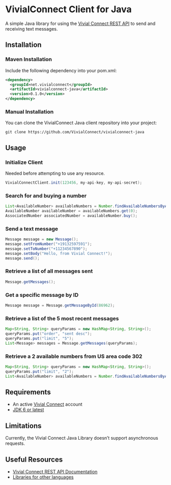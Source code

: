 # VivialConnect Client for Java

A simple Java library for using the [Vivial Connect REST API](https://www.vivialconnect.net/) to send and receiving text messages.

## Installation

### Maven Installation

Include the following dependency into your pom.xml:

```xml
<dependency>
  <groupId>net.vivialconnect</groupId>
  <artifactId>vivialconnect-java</artifactId>
  <version>0.1.0</version>
</dependency>
```

### Manual Installation

You can clone the VivialConnect Java client repository into your project:

```
git clone https://github.com/VivialConnect/vivialconnect-java
```

## Usage

### Initialize Client

Needed before attempting to use any resource.

```java
VivialConnectClient.init(123456, my-api-key, my-api-secret);
```

### Search for and buying a number

```java
List<AvailableNumber> availableNumbers = Number.findAvailableNumbersByAreaCode("302");
AvailableNumber availableNumber = availableNumbers.get(0);
AssociatedNumber associatedNumber = availableNumber.buy();
```

### Send a text message

```java
Message message = new Message();
message.setFromNumber("+19132597591");
message.setToNumber("+11234567890");
message.setBody("Hello, from Vivial Connect!");
message.send();
```

### Retrieve a list of all messages sent

```java
Message.getMessages();
```

### Get a specific message by ID

```java
Message message = Message.getMessageById(86962);
```

### Retrieve a list of the 5 most recent messages

```java
Map<String, String> queryParams = new HashMap<String, String>();
queryParams.put("order", "sent desc");
queryParams.put("limit", "5");
List<Message> messages = Message.getMessages(queryParams);
```

### Retrieve a 2 available numbers from US area code 302

```java
Map<String, String> queryParams = new HashMap<String, String>();
queryParams.put("limit", "2");
List<AvailableNumber> availableNumbers = Number.findAvailableNumbersByAreaCode("302", queryParams);
```

## Requirements

-   An active [Vivial Connect](https://www.vivialconnect.net/register/) account
-   [JDK 6 or latest](http://www.oracle.com/technetwork/java/javase/downloads/index.html)

## Limitations

Currently, the Vivial Connect Java Library doesn’t support asynchronous requests.

## Useful Resources

-   [Vivial Connect REST API Documentation](https://docs.vivialconnect.net)
-   [Libraries for other languages](https://vivialconnect.github.io)
